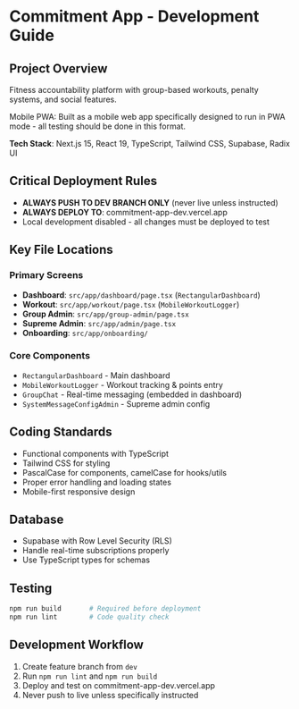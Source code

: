 # Commitment App - Development Guide

## Project Overview
Fitness accountability platform with group-based workouts, penalty systems, and social features. 

Mobile PWA: Built as a mobile web app specifically designed to run in PWA mode - all testing should be done in this format.

**Tech Stack**: Next.js 15, React 19, TypeScript, Tailwind CSS, Supabase, Radix UI

## Critical Deployment Rules
- **ALWAYS PUSH TO DEV BRANCH ONLY** (never live unless instructed)
- **ALWAYS DEPLOY TO**: commitment-app-dev.vercel.app
- Local development disabled - all changes must be deployed to test

## Key File Locations

### Primary Screens
- **Dashboard**: `src/app/dashboard/page.tsx` (`RectangularDashboard`)
- **Workout**: `src/app/workout/page.tsx` (`MobileWorkoutLogger`) 
- **Group Admin**: `src/app/group-admin/page.tsx`
- **Supreme Admin**: `src/app/admin/page.tsx`
- **Onboarding**: `src/app/onboarding/`

### Core Components
- `RectangularDashboard` - Main dashboard
- `MobileWorkoutLogger` - Workout tracking & points entry
- `GroupChat` - Real-time messaging (embedded in dashboard)
- `SystemMessageConfigAdmin` - Supreme admin config

## Coding Standards
- Functional components with TypeScript
- Tailwind CSS for styling
- PascalCase for components, camelCase for hooks/utils
- Proper error handling and loading states
- Mobile-first responsive design

## Database
- Supabase with Row Level Security (RLS)
- Handle real-time subscriptions properly
- Use TypeScript types for schemas

## Testing
```bash
npm run build       # Required before deployment
npm run lint        # Code quality check
```

## Development Workflow
1. Create feature branch from `dev`
2. Run `npm run lint` and `npm run build`
3. Deploy and test on commitment-app-dev.vercel.app
4. Never push to live unless specifically instructed